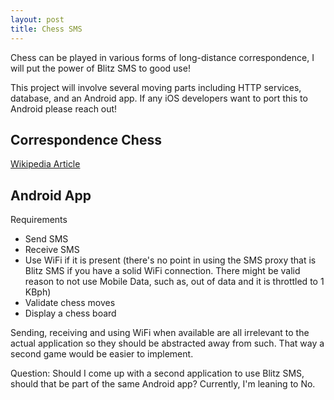```yaml
---
layout: post
title: Chess SMS
---
```


<!-- TODO update blitz sms post with links "stay tuned" -->

Chess can be played in various forms of long-distance correspondence, I will put the power of Blitz SMS to good use!

This project will involve several moving parts including HTTP services, database, and an Android app. If any iOS developers want to port this to Android please reach out!

## Correspondence Chess

[Wikipedia Article](https://en.wikipedia.org/wiki/Correspondence_chess)

## Android App

Requirements

- Send SMS
- Receive SMS
- Use WiFi if it is present (there's no point in using the SMS proxy that is Blitz SMS if you have a solid WiFi connection. There might be valid reason to not use Mobile Data, such as, out of data and it is throttled to 1 KBph)
- Validate chess moves
- Display a chess board

Sending, receiving and using WiFi when available are all irrelevant to the actual application so they should be abstracted away from such. That way a second game would be easier to implement.

Question: Should I come up with a second application to use Blitz SMS, should that be part of the same Android app? Currently, I'm leaning to No.

